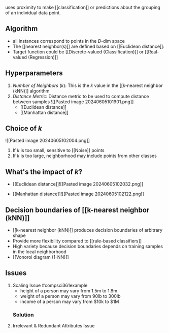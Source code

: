 uses proximity to make [[classification]] or predictions about the grouping of an individual data point.
## Algorithm
- all instances correspond to points in the $D$-dim space
- The [[nearest neighbor(s)]] are defined based on [[Euclidean distance]]:
- Target function could be [[Discrete-valued (Classification)]] or [[Real-valued (Regression)]]
## Hyperparameters
1. $Number\ of\ Neighbors\ (k)$: This is the $k$ value in the [[k-nearest neighbor (kNN)]] algorithm
2. $Distance\ Metric$: Distance metric to be used to compute distance between samples
	![[Pasted image 20240605101901.png]]
	- [[Euclidean distance]]
	- [[Manhattan distance]]
## Choice of $k$
![[Pasted image 20240605102004.png]]
1. If $k$ is too small, sensitive to [[Noise]] points
2. If $k$ is too large, neighborhood may include points from other classes
## What's the impact of $k$?
- [[Euclidean distance]]![[Pasted image 20240605102032.png]]

- [[Manhattan distance]]![[Pasted image 20240605102122.png]]
## Decision boundaries of [[k-nearest neighbor (kNN)]]
- [[k-nearest neighbor (kNN)]] produces decision boundaries of arbitrary shape
- Provide more flexibility compared to [[rule-based classifiers]]
- High variety because decision boundaries depends on training samples in the local neighborhood
- [[Vonoroi diagram (1-NN)]]
## Issues
1. Scaling Issue
	#compsci361example 
	- height of a person may vary from 1.5m to 1.8m
	- weight of a person may vary from 90lb to 300lb
	- income of a person may vary from $10k to $1M
	### Solution
1. Irrelevant & Redundant Attributes Issue